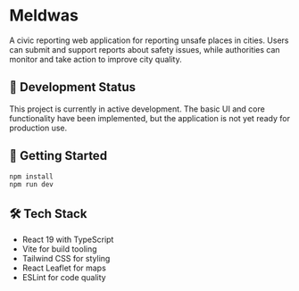 # Meldwas

A civic reporting web application for reporting unsafe places in cities. Users can submit and support reports about safety issues, while authorities can monitor and take action to improve city quality.

## 🚧 Development Status

This project is currently in active development. The basic UI and core functionality have been implemented, but the application is not yet ready for production use.

## 🚀 Getting Started

```bash
npm install
npm run dev
```

## 🛠️ Tech Stack

- React 19 with TypeScript
- Vite for build tooling
- Tailwind CSS for styling
- React Leaflet for maps
- ESLint for code quality
